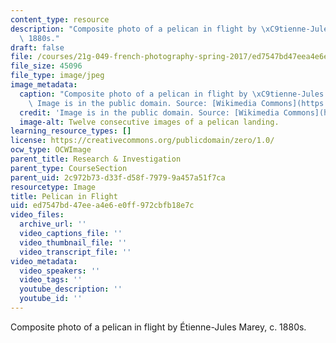 ```yaml
---
content_type: resource
description: "Composite photo of a pelican in flight by \xC9tienne-Jules Marey, c.\
  \ 1880s."
draft: false
file: /courses/21g-049-french-photography-spring-2017/ed7547bd47eea4e6e0ff972cbfb18e7c_7.Research_Pelican.jpg
file_size: 45096
file_type: image/jpeg
image_metadata:
  caption: "Composite photo of a pelican in flight by \xC9tienne-Jules Marey, c. 1880s.\
    \ Image is in the public domain. Source: [Wikimedia Commons](https://commons.wikimedia.org/wiki/File:Marey_-_birds.jpg)."
  credit: 'Image is in the public domain. Source: [Wikimedia Commons](https://commons.wikimedia.org/wiki/File:Marey_-_birds.jpg).'
  image-alt: Twelve consecutive images of a pelican landing.
learning_resource_types: []
license: https://creativecommons.org/publicdomain/zero/1.0/
ocw_type: OCWImage
parent_title: Research & Investigation
parent_type: CourseSection
parent_uid: 2c972b73-d33f-d58f-7979-9a457a51f7ca
resourcetype: Image
title: Pelican in Flight
uid: ed7547bd-47ee-a4e6-e0ff-972cbfb18e7c
video_files:
  archive_url: ''
  video_captions_file: ''
  video_thumbnail_file: ''
  video_transcript_file: ''
video_metadata:
  video_speakers: ''
  video_tags: ''
  youtube_description: ''
  youtube_id: ''
---
```

Composite photo of a pelican in flight by Étienne-Jules Marey, c. 1880s.